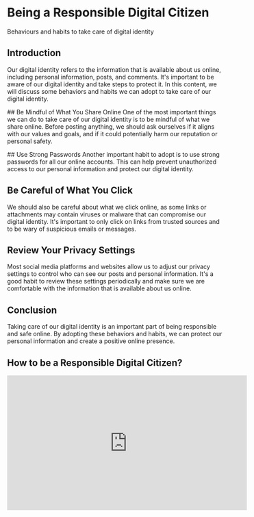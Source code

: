 # Being a Responsible Digital Citizen

Behaviours and habits to take care of digital identity

## Introduction
Our digital identity refers to the information that is available about us online, including personal information, posts, and comments. It's important to be aware of our digital identity and take steps to protect it. In this content, we will discuss some behaviors and habits we can adopt to take care of our digital identity.

## Be Mindful of What You Share Online
One of the most important things we can do to take care of our digital identity is to be mindful of what we share online. Before posting anything, we should ask ourselves if it aligns with our values and goals, and if it could potentially harm our reputation or personal safety.

## Use Strong Passwords
Another important habit to adopt is to use strong passwords for all our online accounts. This can help prevent unauthorized access to our personal information and protect our digital identity.

## Be Careful of What You Click
We should also be careful about what we click online, as some links or attachments may contain viruses or malware that can compromise our digital identity. It's important to only click on links from trusted sources and to be wary of suspicious emails or messages.

## Review Your Privacy Settings
Most social media platforms and websites allow us to adjust our privacy settings to control who can see our posts and personal information. It's a good habit to review these settings periodically and make sure we are comfortable with the information that is available about us online.

## Conclusion
Taking care of our digital identity is an important part of being responsible and safe online. By adopting these behaviors and habits, we can protect our personal information and create a positive online presence.

## How to be a Responsible Digital Citizen?

<iframe width="560" height="315" src="https://www.youtube.com/embed/6PgQNc0ro9Q" title="YouTube video player" frameborder="0" allow="accelerometer; autoplay; clipboard-write; encrypted-media; gyroscope; picture-in-picture; web-share" allowfullscreen></iframe>